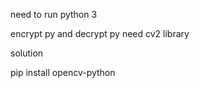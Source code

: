 need to run python 3

encrypt py and decrypt py need cv2 library

solution

pip install opencv-python
